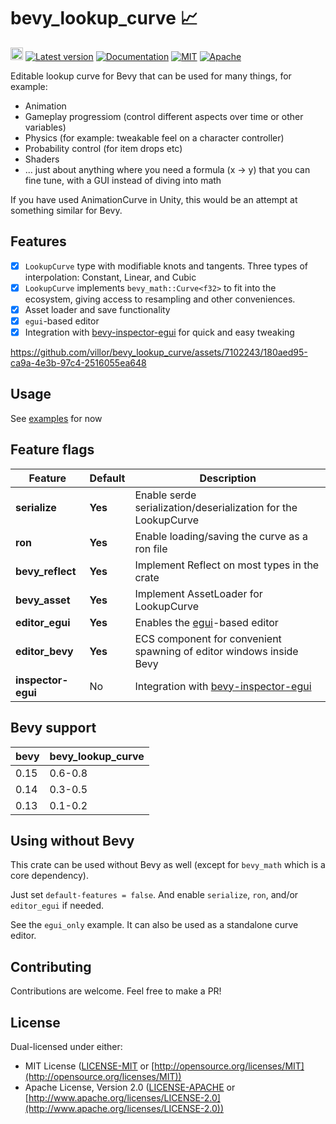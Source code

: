 # bevy_lookup_curve 📈

[<img alt="github" src="https://img.shields.io/badge/github-villor/bevy_lookup_curve-8da0cb?logo=github" height="20">](https://github.com/villor/bevy_lookup_curve)
[![Latest version](https://img.shields.io/crates/v/bevy_lookup_curve
)](https://crates.io/crates/bevy_lookup_curve)
[![Documentation](https://docs.rs/bevy_lookup_curve/badge.svg)](https://docs.rs/bevy_lookup_curve)
[![MIT](https://img.shields.io/badge/license-MIT-blue.svg)](https://github.com/emilk/egui/blob/master/LICENSE-MIT)
[![Apache](https://img.shields.io/badge/license-Apache-blue.svg)](https://github.com/emilk/egui/blob/master/LICENSE-APACHE)

Editable lookup curve for Bevy that can be used for many things, for example:
- Animation
- Gameplay progressiom (control different aspects over time or other variables)
- Physics (for example: tweakable feel on a character controller)
- Probability control (for item drops etc)
- Shaders
- ... just about anything where you need a formula (x -> y) that you can fine tune, with a GUI instead of diving into math

If you have used AnimationCurve in Unity, this would be an attempt at something similar for Bevy.

## Features
- [x] `LookupCurve` type with modifiable knots and tangents. Three types of interpolation: Constant, Linear, and Cubic
- [x] `LookupCurve` implements `bevy_math::Curve<f32>` to fit into the ecosystem, giving access to resampling and other conveniences.
- [x] Asset loader and save functionality
- [x] `egui`-based editor
- [x] Integration with [bevy-inspector-egui](https://github.com/jakobhellermann/bevy-inspector-egui) for quick and easy tweaking

https://github.com/villor/bevy_lookup_curve/assets/7102243/180aed95-ca9a-4e3b-97c4-2516055ea648

## Usage
See [examples](https://github.com/villor/bevy_lookup_curve/tree/main/examples) for now

## Feature flags
|Feature|Default|Description|
|---|---|---|
|**serialize**|**Yes**|Enable serde serialization/deserialization for the LookupCurve|
|**ron**|**Yes**|Enable loading/saving the curve as a ron file|
|**bevy_reflect**|**Yes**|Implement Reflect on most types in the crate|
|**bevy_asset**|**Yes**|Implement AssetLoader for LookupCurve|
|**editor_egui**|**Yes**|Enables the [egui](https://github.com/emilk/egui)-based editor|
|**editor_bevy**|**Yes**|ECS component for convenient spawning of editor windows inside Bevy|
|**inspector-egui**|No|Integration with [bevy-inspector-egui](https://github.com/jakobhellermann/bevy-inspector-egui)|

## Bevy support
|bevy|bevy_lookup_curve|
|---|---|
|0.15|0.6-0.8|
|0.14|0.3-0.5|
|0.13|0.1-0.2|

## Using without Bevy
This crate can be used without Bevy as well (except for `bevy_math` which is a core dependency).

Just set `default-features = false`. And enable `serialize`, `ron`, and/or `editor_egui` if needed.

See the `egui_only` example. It can also be used as a standalone curve editor.

## Contributing
Contributions are welcome. Feel free to make a PR!

## License

Dual-licensed under either:

* MIT License ([LICENSE-MIT](LICENSE-MIT) or [http://opensource.org/licenses/MIT](http://opensource.org/licenses/MIT))
* Apache License, Version 2.0 ([LICENSE-APACHE](LICENSE-APACHE) or [http://www.apache.org/licenses/LICENSE-2.0](http://www.apache.org/licenses/LICENSE-2.0))
